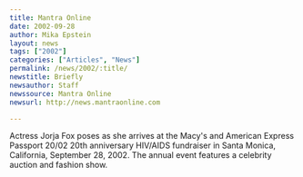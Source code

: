 ```yaml
---
title: Mantra Online
date: 2002-09-28
author: Mika Epstein
layout: news
tags: ["2002"]
categories: ["Articles", "News"]
permalink: /news/2002/:title/
newstitle: Briefly  
newsauthor: Staff  
newssource: Mantra Online  
newsurl: http://news.mantraonline.com  

---
```

Actress Jorja Fox poses as she arrives at the Macy's and American Express Passport 20/02 20th anniversary HIV/AIDS fundraiser in Santa Monica, California, September 28, 2002. The annual event features a celebrity auction and fashion show.  
